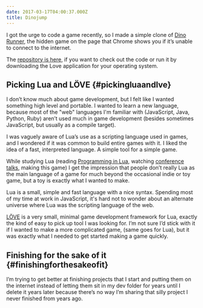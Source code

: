 ```yaml
---
date: 2017-03-17T04:00:37.000Z
title: Dinojump
---
```

I got the urge to code a game recently, so I made a simple clone of [Dino Runner](https://chromedino.com/), the hidden game on the page that Chrome shows you if it’s unable to connect to the internet.

The [repository is here](https://github.com/dj/dinojump), if you want to check out the code or run it by downloading the Love application for your operating system.

## Picking Lua and LÖVE {#pickingluaandlve}

I don’t know much about game development, but I felt like I wanted something high level and portable. I wanted to learn a new language, because most of the "web" languages I'm familiar with (JavaScript, Java, Python, Ruby) aren’t used much in game development (besides sometimes JavaScript, but usually as a compile target).

I was vaguely aware of Lua’s use as a scripting language used in games, and I wondered if it was common to build entire games with it. I liked the idea of a fast, interpreted language. A simple tool for a simple game.

While studying Lua (reading [Programming in Lua](http://www.lua.org/pil/), watching [conference talks](https://www.youtube.com/watch?v=EQhlp6rCrY8), making this game) I get the impression that people don’t really Lua as the main language of a game for much beyond the occasional indie or toy game, but a toy is exactly what I wanted to make.

Lua is a small, simple and fast language with a nice syntax. Spending most of my time at work in JavaScript, it's hard not to wonder about an alternate universe where Lua was the scripting language of the web.

[LÖVE](https://love2d.org/) is a very small, minimal game development framework for Lua, exactly the kind of easy to pick up tool I was looking for. I’m not sure I’d stick with it if I wanted to make a more complicated game, (same goes for Lua), but it was exactly what I needed to get started making a game quickly.

## Finishing for the sake of it {#finishingforthesakeofit}

I’m trying to get better at finishing projects that I start and putting them on the internet instead of letting them sit in my dev folder for years until I delete it years later because there’s no way I’m sharing that silly project I never finished from years ago.
